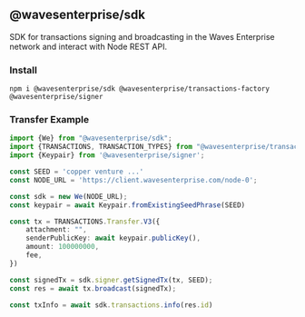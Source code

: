 ## @wavesenterprise/sdk

SDK for transactions signing and broadcasting in the Waves Enterprise network and interact with Node REST API.

### Install

```shell
npm i @wavesenterprise/sdk @wavesenterprise/transactions-factory @wavesenterprise/signer
```

### Transfer Example

```typescript
import {We} from "@wavesenterprise/sdk";
import {TRANSACTIONS, TRANSACTION_TYPES} from "@wavesenterprise/transactions-factory";
import {Keypair} from '@wavesenterprise/signer';

const SEED = 'copper venture ...'
const NODE_URL = 'https://client.wavesenterprise.com/node-0';

const sdk = new We(NODE_URL);
const keypair = await Keypair.fromExistingSeedPhrase(SEED)

const tx = TRANSACTIONS.Transfer.V3({
    attachment: "",
    senderPublicKey: await keypair.publicKey(),
    amount: 100000000,
    fee,
})

const signedTx = sdk.signer.getSignedTx(tx, SEED);
const res = await tx.broadcast(signedTx);

const txInfo = await sdk.transactions.info(res.id)
```
